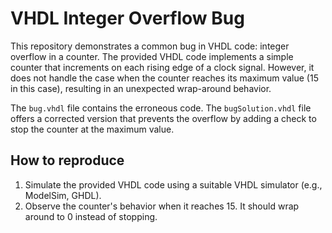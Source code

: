 # VHDL Integer Overflow Bug

This repository demonstrates a common bug in VHDL code: integer overflow in a counter. The provided VHDL code implements a simple counter that increments on each rising edge of a clock signal. However, it does not handle the case when the counter reaches its maximum value (15 in this case), resulting in an unexpected wrap-around behavior.

The `bug.vhdl` file contains the erroneous code. The `bugSolution.vhdl` file offers a corrected version that prevents the overflow by adding a check to stop the counter at the maximum value.

## How to reproduce

1. Simulate the provided VHDL code using a suitable VHDL simulator (e.g., ModelSim, GHDL).
2. Observe the counter's behavior when it reaches 15.  It should wrap around to 0 instead of stopping.